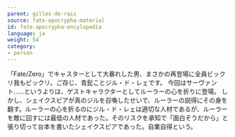 ```yaml
---
parent: gilles-de-rais
source: fate-apocrypha-material
id: fate-apocrypha-encylopedia
language: ja
weight: 54
category:
- person
---
```


「Fate/Zero」でキャスターとして大暴れした男、まさかの再登場に全員ビックリ我もビックリ。ご存じ、青髭ことジル・ド・レェです。
今回はサーヴァント……というよりは、ゲストキャラクターとしてルーラーの心を折りに登場。
しかし、シェイクスピアが真のジルを召喚したせいで、ルーラーの説得にその身を翻す。ルーラーの心を折るのにジル・ド・レェは適切な人材であるが、ルーラーを敵に回すには最低の人材であった。そのリスクを承知で「面白そうだから」と張り切って台本を書いたシェイクスピアであった。自業自得という。

